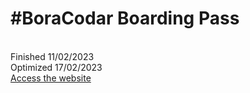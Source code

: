 <h1>#BoraCodar Boarding Pass</h1>
<br>
Finished 11/02/2023
<br>
Optimized 17/02/2023
<br>
<a href="https://jkelvin001.github.io/javascript-2/boarding-pass" target="_blank">Access the website</a>
<br>
